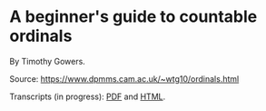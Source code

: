 # A beginner's guide to countable ordinals 

By Timothy Gowers.

Source: <https://www.dpmms.cam.ac.uk/~wtg10/ordinals.html>

Transcripts (in progress): [PDF](https://boisgera.github.io/countable-ordinals/A%20beginner's%20guide%20to%20countable%20ordinals.pdf)
and [HTML](https://boisgera.github.io/countable-ordinals).